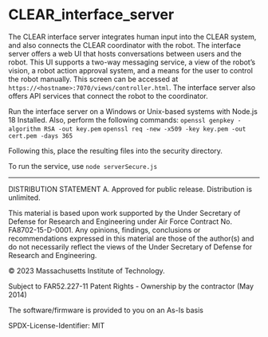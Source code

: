 # CLEAR_interface_server
The CLEAR interface server integrates human input into the CLEAR system, and also connects the CLEAR coordinator with the robot. The interface server offers a web UI that hosts conversations between users and the robot. This UI supports a two-way messaging service, a view of the robot’s vision, a robot action approval system, and a means for the user to control the robot manually. This screen can be accessed at ``https://<hostname>:7070/views/controller.html``. The interface server also offers API services that connect the robot to the coordinator.
 
Run the interface server on a Windows or Unix-based systems with Node.js 18
Installed. Also, perform the following commands:
``openssl genpkey -algorithm RSA -out key.pem``
``openssl req -new -x509 -key key.pem -out cert.pem -days 365``
 
Following this, place the resulting files into the security directory.
 
To run the service, use
``node serverSecure.js``

-----

DISTRIBUTION STATEMENT A. Approved for public release. Distribution is unlimited.
 
This material is based upon work supported by the Under Secretary of Defense for Research and Engineering under Air Force Contract No. FA8702-15-D-0001. Any opinions, findings, conclusions or recommendations expressed in this material are those of the author(s) and do not necessarily reflect the views of the Under Secretary of Defense for Research and Engineering.

© 2023 Massachusetts Institute of Technology.

Subject to FAR52.227-11 Patent Rights - Ownership by the contractor (May 2014)

The software/firmware is provided to you on an As-Is basis

SPDX-License-Identifier: MIT
